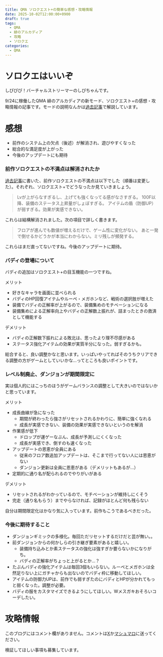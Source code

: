 ```yaml
---
title: QMA ソロクエスト+の簡単な感想・攻略情報
date: 2025-10-02T12:00:00+0900
draft: true
tags:
  - QMA
  - 緋のアルカディア
  - 攻略
  - ソロクエ
categories:
  - QMA
---
```

# ソロクエはいいぞ

しぴぴぴ！バーチャルストリーマーのしぴちゃんです。

9/24に稼働したQMA 緋のアルカディアの新モード、ソロクエスト+の感想・攻略情報の記事です。モードの説明なんかは[過去記事](https://blog.cppp-cpchan.org/posts/qma/qma-%E7%B7%8B%E3%81%AE%E3%82%A2%E3%83%AB%E3%82%AB%E3%83%87%E3%82%A3%E3%82%A2-%E6%96%B0%E4%BD%9C%E3%83%97%E3%83%AC%E3%83%BC%E9%85%8D%E4%BF%A1%E3%81%AE%E9%9B%91%E8%A8%98/)で解説しています。

# 感想

* 前作のシステム上の欠点（後述）が解消され、遊びやすくなった
* 総合的な満足度が上がった
* 今後のアップデートにも期待

### 前作ソロクエストの不満点は解消されたか

[過去記事](https://blog.cppp-cpchan.org/posts/qma/qma-%E9%BB%84%E9%87%91%E3%81%AE%E9%81%93%E6%A8%99%E3%81%AE%E6%9C%80%E7%B5%82%E7%9B%A4%E3%81%8B%E3%82%89%E6%96%B0%E4%BD%9C%E7%A8%BC%E5%83%8D%E3%81%BE%E3%81%A7/)に書いた、前作ソロクエストの不満点は以下でした（順番は変更した）。それぞれ、ソロクエスト+でどうなったか見ていきましょう。

> Lvが上がらなすぎるし、上げても強くなってる感がなさすぎる。
> 100F以降、装備のステータス上昇量がしょぼすぎる。
> アイテムの盾（防御UP）が弱すぎる。効果が実感できない。

これらは結構解消されました。次の項目で詳しく書きます。

> フロアが進んでも数値が増えるだけで、ゲーム性に変化がない。
> あと一発で倒せるかどうかが本当にわからない。ミリ残しが頻発する。

これらはまだ直ってないですね。今後のアップデートに期待。

### バディの登場について

バディの追加はソロクエスト+の目玉機能の一つですね。

メリット
* 好きなキャラを画面に並べられる
* バディのHP回復アイテムやルーペ・メガホンなど、戦術の選択肢が増えた
* 装備でバディの正解率が上がるので、装備集めのモチベーションになる
* 装備集めによる正解率向上やバディの正解数上振れが、詰まったときの救済として機能する

デメリット
* バディの正解数下振れによる敗北は、思ったより理不尽感がある
* ステータス強化アイテムの効果が実質半分になった。弱すぎるかも。

総合すると、良い調整かなと思います。いっぱいやってればそのうちクリアできる調整の方がゲームとしていいかな…ってところも良いポイントです。

### レベル制廃止、ダンジョンが期間限定に

実は個人的にはこっちのほうがゲームバランスの調整として大きいのではないかと思っています。

メリット
* 成長曲線が急になった
	* 期間が終わったら強さがリセットされるかわりに、簡単に強くなれる
	* 成長が実感できない、装備の効果が実感できないというのを解消
* 作業感が低下
	* ドロップが運ゲーなぶん、成長が予測しにくくなった
	* 成長が実感でき、倒すのも速くなった
* アップデートの恩恵が全員にある
	* 従来のフロア数追加アップデートは、そこまで行ってない人には恩恵がない
	* ダンジョン更新は全員に恩恵がある（デメリットもあるが…）
* 定期的に通り名が配られるのでやりがいがある

デメリット
* リセットされるがわかっているので、モチベーションが維持しにくそう
* 完走（通り名もらう）までやらなければ、記録がほとんど何も残らない

自分は期間限定化はかなり気に入っています。前作もこうであるべきだった。

### 今後に期待すること

* ダンジョンギミックの多様化。毎回ただリセットするだけだと芸が無い。。
* 前ダンジョンからの何かしらの引き継ぎ要素があると嬉しい。
	* 装備持ち込みとか素ステータスの強化は強すぎか要らないかになりがち。
	* バディの正解率がちょっと上がるとか…？
* たぶんバディの強化アイテムは毎回3個もいらない。ルーペとメガホンは全然足りない上にガチャからも出ないのでバディ枠に移動してほしい。
* アイテムの防御力UPは、前作でも弱すぎたのにバディとHPが分かれてもっと弱くなった。調整が必要。
* バディの服をカスタマイズできるようにしてほしい。Wメスガキおそろいコーデしたい。

# 攻略情報




このブログにはコメント欄がありません。コメントは[X](https://x.com/CPPP_CPchan)か[マシュマロ](https://marshmallow-qa.com/qeesq0ftfry6tne)に送ってください。

検証してほしい事項も募集しています。